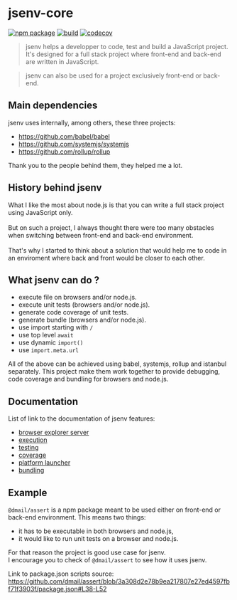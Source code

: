 # jsenv-core

[![npm package](https://img.shields.io/npm/v/@jsenv/core.svg)](https://www.npmjs.com/package/@jsenv/core)
[![build](https://travis-ci.com/jsenv/jsenv-core.svg?branch=master)](http://travis-ci.com/jsenv/jsenv-core)
[![codecov](https://codecov.io/gh/jsenv/jsenv-core/branch/master/graph/badge.svg)](https://codecov.io/gh/jsenv/jsenv-core)

> jsenv helps a developper to code, test and build a JavaScript project. It's designed for a full stack project where front-end and back-end are written in JavaScript.

> jsenv can also be used for a project exclusively front-end or back-end.

## Main dependencies

jsenv uses internally, among others, these three projects:

- https://github.com/babel/babel
- https://github.com/systemjs/systemjs
- https://github.com/rollup/rollup

Thank you to the people behind them, they helped me a lot.

## History behind jsenv

What I like the most about node.js is that you can write a full stack project using JavaScript only.<br /><br />
But on such a project, I always thought there were too many obstacles when switching between front-end and back-end environment.<br /><br />
That's why I started to think about a solution that would help me to code in an enviroment where back and front would be closer to each other.<br />

## What jsenv can do ?

- execute file on browsers and/or node.js.
- execute unit tests (browsers and/or node.js).
- generate code coverage of unit tests.
- generate bundle (browsers and/or node.js).
- use import starting with `/`
- use top level `await`
- use dynamic `import()`
- use `import.meta.url`

All of the above can be achieved using babel, systemjs, rollup and istanbul separately. This project make them work together to provide debugging, code coverage and bundling for browsers and node.js.

## Documentation

List of link to the documentation of jsenv features:

- [browser explorer server](./docs/browser-explorer-server/browser-explorer-server.md)
- [execution](./docs/execution/execution.md)
- [testing](./docs/testing/testing.md)
- [coverage](./docs/coverage/coverage.md)
- [platform launcher](./docs/platform-launcher/platform-launcher.md)
- [bundling](./docs/bundling/bundling.md)

## Example

`@dmail/assert` is a npm package meant to be used either on front-end or back-end environment. This means two things:

- it has to be executable in both browsers and node.js,
- it would like to run unit tests on a browser and node.js.

For that reason the project is good use case for jsenv.<br />
I encourage you to check of `@dmail/assert` to see how it uses jsenv.

Link to package.json scripts source: https://github.com/dmail/assert/blob/3a308d2e78b9ea217807e27ed4597fbf71f3903f/package.json#L38-L52
